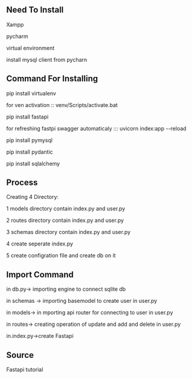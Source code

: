 ## Need To Install


Xampp


pycharm


virtual environment


install mysql client from pycharn



## Command For Installing



pip install virtualenv



for ven activation :: venv/Scripts/activate.bat



pip install fastapi


for refreshing fastpi swagger automaticaly ::: uvicorn index:app --reload



pip install pymysql


pip install pydantic


pip install sqlalchemy


## Process


Creating 4 Directory:


1 models directory contain index.py and user.py 


2 routes directory contain index.py and user.py 


3 schemas directory contain index.py and user.py 


4 create seperate index.py


5 create configration file and create db on it



## Import Command



in db.py-> importing engine to connect sqlite db


in schemas -> importing basemodel to create user in user.py


in models-> in mporting api router for connecting to user in user.py 


in routes-> creating operation of update and add and delete in user.py


in.index.py->create Fastapi


## Source



Fastapi tutorial
